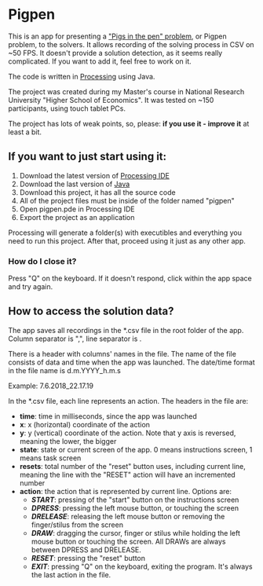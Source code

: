 # Pigpen
This is an app for presenting a ["Pigs in the pen" problem](https://psycnet.apa.org/record/1993-36184-001), or Pigpen problem, to the solvers. It allows recording of the solving process in CSV on ~50 FPS. It doesn't provide a solution detection, as it seems really complicated. If you want to add it, feel free to work on it. 

The code is written in [Processing](https://processing.org/) using Java. 

The project was created during my Master's course in National Research University "Higher School of Economics".
It was tested on ~150 participants, using touch tablet PCs. 

The project has lots of weak points, so, please: **if you use it - improve it** at least a bit.

## If you want to just start using it:
1. Download the latest version of [Processing IDE](https://processing.org/download/)
2. Download the last version of [Java](https://www.java.com/)
3. Download this project, it has all the source code
4. All of the project files must be inside of the folder named "pigpen"
5. Open pigpen.pde in Processing IDE
6. Export the project as an application

Processing will generate a folder(s) with executibles and everything you need to run this project.
After that, proceed using it just as any other app. 

### How do I close it?
Press "Q" on the keyboard. If it doesn't respond, click within the app space and try again. 

## How to access the solution data?
The app saves all recordings in the *.csv file in the root folder of the app. Column separator is ",", line separator is <LF>. 

There is a header with columns' names in the file. The name of the file consists of data and time when the app was launched. The date/time format in the file name is d.m.YYYY_h.m.s

Example: 7.6.2018_22.17.19

In the *.csv file, each line represents an action.
The headers in the file are:
- **time**: time in milliseconds, since the app was launched
- **x**: x (horizontal) coordinate of the action
- **y**: y (vertical) coordinate of the action. Note that y axis is reversed, meaning the lower, the bigger
- **state**: state or current screen of the app. 0 means instructions screen, 1 means task screen
- **resets**: total number of the "reset" button uses, including current line, meaning the line with the "RESET" action will have an incremented number
- **action**: the action that is represented by current line. Options are: 
   - _**START**_: pressing of the "start" button on the instructions screen
   - _**DPRESS**_: pressing the left mouse button, or touching the screen
   - _**DRELEASE**_: releasing the left mouse button or removing the finger/stilus from the screen
   - _**DRAW**_: dragging the cursor, finger or stilus while holding the left mouse button or touching the screen. All DRAWs are always between DPRESS and DRELEASE.
   - _**RESET**_: pressing the "reset" button
   - _**EXIT**_: pressing "Q" on the keyboard, exiting the program. It's always the last action in the file. 
